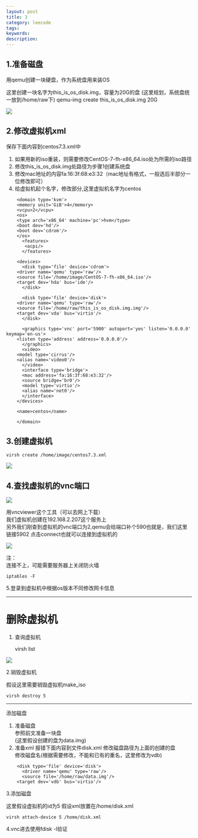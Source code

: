```yaml
---
layout: post
title: 3
category: leecode
tags: 
keywords: 
description: 
---
```


1.准备磁盘
------

用qemu创建一块硬盘，作为系统盘用来装OS  

这里创建一块名字为this_is_os_disk.img，容量为20G的盘
(这里规划，系统盘统一放到/home/raw下)
    qemu-img create this_is_os_disk.img 20G

![](https://i.imgur.com/Mu3hMU1.png)


2.修改虚拟机xml
----------

保存下面内容到centos7.3.xml中  

1. 如果用新的iso重装，则需要修改CentOS-7-fh-x86_64.iso处为所需的iso路径
2. 修改this_is_os_disk.img处路径为步骤1创建系统盘
3. 修改mac地址的内容fa:16:3f:68:e3:32（mac地址有格式，一般选后半部分一位修改即可）
4. 给虚拟机起个名字，修改<name>部分,这里虚拟机名字为centos

```
    <domain type='kvm'>
    <memory unit='GiB'>4</memory>
    <vcpu>2</vcpu>
    <os>
    <type arch='x86_64' machine='pc'>hvm</type>
    <boot dev='hd'/>
    <boot dev='cdrom'/>
    </os>
      <features>
       <acpi/>
      </features>
    
    <devices>
      <disk type='file' device='cdrom'>
    <driver name='qemu' type='raw'/>
    <source file='/home/image/CentOS-7-fh-x86_64.iso'/>
    <target dev='hda' bus='ide'/>
      </disk>
    
      <disk type='file' device='disk'>
    <driver name='qemu' type='raw'/>
    <source file='/home/raw/this_is_os_disk.img.img'/>
    <target dev='vda' bus='virtio'/>
      </disk>
    
      <graphics type='vnc' port='5900' autoport='yes' listen='0.0.0.0' keymap='en-us'>
    <listen type='address' address='0.0.0.0'/>
      </graphics>
      <video>
    <model type='cirrus'/>
    <alias name='video0'/>
      </video>
      <interface type='bridge'>
      <mac address='fa:16:3f:68:e3:32'/>
      <source bridge='br0'/>
      <model type='virtio'/>
      <alias name='net0'/>
      </interface>
    </devices>
    
    <name>centos</name>
    
    </domain>
```

3.创建虚拟机
-------

    virsh create /home/image/centos7.3.xml 

![](https://i.imgur.com/wa4uQqs.png)


4.查找虚拟机的vnc端口  
---------------

![](https://i.imgur.com/qAUApOv.png)

用vncviewer这个工具（可以去网上下载）  
我们虚拟机创建在192.168.2.207这个服务上  
另外我们刚查到虚拟机的vnc端口为2,qemu会给端口补个590也就是，我们这里链接5902
点击connect也就可以连接到虚拟机的  

![](https://i.imgur.com/MMx6m0n.png)  

注：  
连接不上，可能需要服务器上关闭防火墙  

    iptables -F


5.登录到虚拟机中根据os版本不同修改网卡信息





----------
删除虚拟机
=====

1. 查询虚拟机  

    virsh list

![](https://i.imgur.com/eEzqZWz.png)

2.销毁虚拟机

假设这里需要销毁虚拟机make_iso

    virsh destroy 5
    
    

----------
添加磁盘

1. 准备磁盘  
参照前文准备一块盘  
(这里假设创建的盘为data.img)
2. 准备xml
报错下面内容到文件disk.xml
修改磁盘路径为上面的创建的盘  
修改磁盘名(根据需要修改，不能和已有的重名，这里修改为vdb)

```
    <disk type='file' device='disk'>
      <driver name='qemu' type='raw'/>
      <source file='/home/raw/data.img'/>
    <target dev='vdb' bus='virtio'/>
```

3.添加磁盘

这里假设虚拟机的id为5
假设xml放置在/home/disk.xml

    virsh attach-device 5 /home/disk.xml


4.vnc进去使用fdisk -l验证